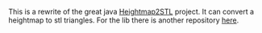 This is a rewrite of the great java [Heightmap2STL](https://sourceforge.net/projects/heightmap2stl/) project.
It can convert a heightmap to stl triangles.
For the lib there is another repository [here](https://github.com/DK99/heightmap_to_stl).